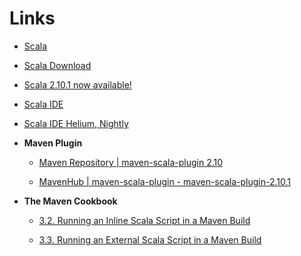 # Links

* [Scala](http://www.scala-lang.org/)

* [Scala Download](http://www.scala-lang.org/downloads)

* [Scala 2.10.1 now available!](http://www.scala-lang.org/2.10.1)

* [Scala IDE](http://scala-ide.org/) 

* [Scala IDE Helium, Nightly](http://scala-ide.org/download/nightly.html)

* **Maven Plugin**

  * [Maven Repository | maven-scala-plugin 2.10](http://mvnrepository.com/artifact/org.scala-tools/maven-scala-plugin/2.10)

  * [MavenHub | maven-scala-plugin - maven-scala-plugin-2.10.1](http://mavenhub.com/mvn/central/org.scala-tools/maven-scala-plugin/2.10.1)

* **The Maven Cookbook**

  * [3.2. Running an Inline Scala Script in a Maven Build](http://www.sonatype.com/books/mcookbook/reference/sect-scala-script-inline.html)

  * [3.3. Running an External Scala Script in a Maven Build](http://www.sonatype.com/books/mcookbook/reference/ch03s03.html)